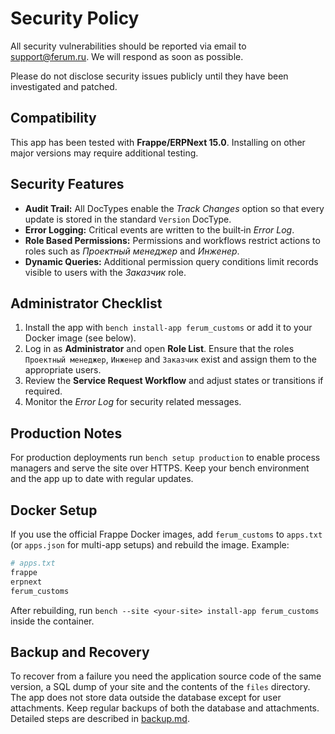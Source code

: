 # Security Policy

All security vulnerabilities should be reported via email to [support@ferum.ru](mailto:support@ferum.ru). We will respond as soon as possible.

Please do not disclose security issues publicly until they have been investigated and patched.

## Compatibility

This app has been tested with **Frappe/ERPNext 15.0**. Installing on other major versions may require additional testing.

## Security Features

- **Audit Trail:** All DocTypes enable the *Track Changes* option so that every update is stored in the standard `Version` DocType.
- **Error Logging:** Critical events are written to the built‑in *Error Log*.
- **Role Based Permissions:** Permissions and workflows restrict actions to roles such as *Проектный менеджер* and *Инженер*.
- **Dynamic Queries:** Additional permission query conditions limit records visible to users with the *Заказчик* role.

## Administrator Checklist

1. Install the app with `bench install-app ferum_customs` or add it to your Docker image (see below).
2. Log in as **Administrator** and open **Role List**. Ensure that the roles `Проектный менеджер`, `Инженер` and `Заказчик` exist and assign them to the appropriate users.
3. Review the **Service Request Workflow** and adjust states or transitions if required.
4. Monitor the *Error Log* for security related messages.

## Production Notes

For production deployments run `bench setup production` to enable process managers and serve the site over HTTPS. Keep your bench environment and the app up to date with regular updates.

## Docker Setup

If you use the official Frappe Docker images, add `ferum_customs` to `apps.txt` (or `apps.json` for multi-app setups) and rebuild the image. Example:

```bash
# apps.txt
frappe
erpnext
ferum_customs
```

After rebuilding, run `bench --site <your-site> install-app ferum_customs` inside the container.

## Backup and Recovery

To recover from a failure you need the application source code of the same version,
a SQL dump of your site and the contents of the `files` directory. The app does not
store data outside the database except for user attachments. Keep regular backups
of both the database and attachments. Detailed steps are described in
[backup.md](backup.md).
